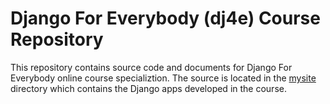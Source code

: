 # Django For Everybody (dj4e) Course Repository

This repository contains source code and documents for Django For Everybody online course specializtion. The source is located in the [mysite](/main/mysite) directory which contains the Django apps developed in the course. 


